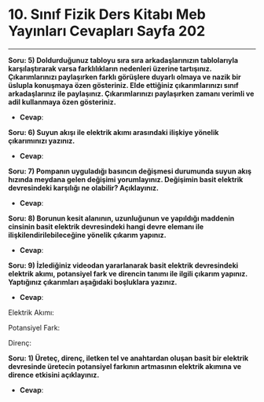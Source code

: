 # 10. Sınıf Fizik Ders Kitabı Meb Yayınları Cevapları Sayfa 202

---

**Soru: 5) Doldurduğunuz tabloyu sıra sıra arkadaşlarınızın tablolarıyla karşılaştırarak varsa farklılıkların nedenleri üzerine tartışınız. Çıkarımlarınızı paylaşırken farklı görüşlere duyarlı olmaya ve nazik bir üslupla konuşmaya özen gösteriniz. Elde ettiğiniz çıkarımlarınızı sınıf arkadaşlarınız ile paylaşınız. Çıkarımlarınızı paylaşırken zamanı verimli ve adil kullanmaya özen gösteriniz.**

-   **Cevap**:

**Soru: 6) Suyun akışı ile elektrik akımı arasındaki ilişkiye yönelik çıkarımınızı yazınız.**

-   **Cevap**:

**Soru: 7) Pompanın uyguladığı basıncın değişmesi durumunda suyun akış hızında meydana gelen değişimi yorumlayınız. Değişimin basit elektrik devresindeki karşılığı ne olabilir? Açıklayınız.**

-   **Cevap**:

**Soru: 8) Borunun kesit alanının, uzunluğunun ve yapıldığı maddenin cinsinin basit elektrik devresindeki hangi devre elemanı ile ilişkilendirilebileceğine yönelik çıkarım yapınız.**

-   **Cevap**:

**Soru: 9) İzlediğiniz videodan yararlanarak basit elektrik devresindeki elektrik akımı, potansiyel fark ve direncin tanımı ile ilgili çıkarım yapınız. Yaptığınız çıkarımları aşağıdaki boşluklara yazınız.**

-   **Cevap**:

Elektrik Akımı:

 Potansiyel Fark:

 Direnç:

**Soru: 1) Üreteç, direnç, iletken tel ve anahtardan oluşan basit bir elektrik devresinde üretecin potansiyel farkının artmasının elektrik akımına ve dirence etkisini açıklayınız.**

-   **Cevap**: